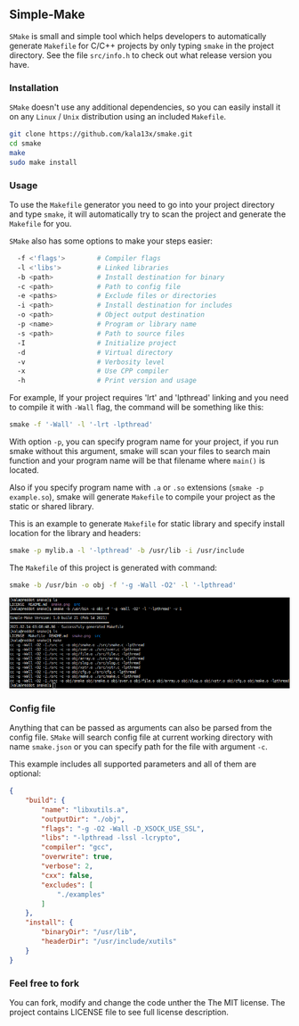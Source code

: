 ## Simple-Make
`SMake` is small and simple tool which helps developers to automatically generate `Makefile` for C/C++ projects by only typing `smake` in the project directory. See the file `src/info.h` to check out what release version you have.

### Installation
`SMake` doesn't use any additional dependencies, so you can easily install it on any `Linux` / `Unix` distribution using an included `Makefile`.
```bash
git clone https://github.com/kala13x/smake.git
cd smake
make
sudo make install
```

### Usage
To use the `Makefile` generator you need to go into your project directory and type `smake`, it will automatically try to scan the project and generate the `Makefile` for you. 

`SMake` also has some options to make your steps easier:
```bash
  -f <'flags'>        # Compiler flags
  -l <'libs'>         # Linked libraries
  -b <path>           # Install destination for binary
  -c <path>           # Path to config file
  -e <paths>          # Exclude files or directories
  -i <path>           # Install destination for includes
  -o <path>           # Object output destination
  -p <name>           # Program or library name
  -s <path>           # Path to source files
  -I                  # Initialize project
  -d                  # Virtual directory
  -v                  # Verbosity level
  -x                  # Use CPP compiler
  -h                  # Print version and usage
```
For example, If your project requires 'lrt' and 'lpthread' linking and you need to compile it with `-Wall` flag, the command will be something like this:
```bash
smake -f '-Wall' -l '-lrt -lpthread'
```

With option `-p`, you can specify program name for your project, if you run smake without this argument, smake will scan your files to search main function and your program name will be that filename where `main()` is located.

Also if you specify program name with `.a` or `.so` extensions (`smake -p example.so`), smake will generate `Makefile` to compile your project as the static or shared library.

This is an example to generate `Makefile` for static library and specify install location for the library and headers:
```bash
smake -p mylib.a -l '-lpthread' -b /usr/lib -i /usr/include
```

The `Makefile` of this project is generated with command:
```bash
smake -b /usr/bin -o obj -f '-g -Wall -O2' -l '-lpthread'
```

![alt tag](https://github.com/kala13x/smake/blob/master/smake.png)

### Config file
Anything that can be passed as arguments can also be parsed from the config file. `SMake` will search config file at current working directory with name `smake.json` or you can specify path for the file with argument `-c`.

This example includes all supported parameters and all of them are optional:
```json
{
    "build": {
        "name": "libxutils.a",
        "outputDir": "./obj",
        "flags": "-g -O2 -Wall -D_XSOCK_USE_SSL",
        "libs": "-lpthread -lssl -lcrypto",
        "compiler": "gcc",
        "overwrite": true,
        "verbose": 2,
        "cxx": false,
        "excludes": [
            "./examples"
        ]
    },
    "install": {
        "binaryDir": "/usr/lib",
        "headerDir": "/usr/include/xutils"
    }
}
```

### Feel free to fork
You can fork, modify and change the code unther the The MIT license. The project contains LICENSE file to see full license description.
